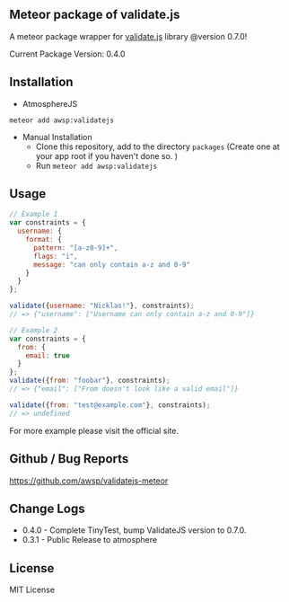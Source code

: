 Meteor package of validate.js
--------------------------------------------
A meteor package wrapper for [validate.js](http://validatejs.org/) library @version 0.7.0!

Current Package Version: 0.4.0


## Installation

- AtmosphereJS
```
meteor add awsp:validatejs
```

- Manual Installation
    - Clone this repository, add to the directory `packages` (Create one at your app root if you haven't done so. )
    - Run `meteor add awsp:validatejs`



## Usage
```js
// Example 1
var constraints = {
  username: {
    format: {
      pattern: "[a-z0-9]+",
      flags: "i",
      message: "can only contain a-z and 0-9"
    }
  }
};

validate({username: "Nicklas!"}, constraints);
// => {"username": ["Username can only contain a-z and 0-9"]}

// Example 2
var constraints = {
  from: {
    email: true
  }
};
validate({from: "foobar"}, constraints);
// => {"email": ["From doesn't look like a valid email"]}

validate({from: "test@example.com"}, constraints);
// => undefined
```
For more example please visit the official site.



## Github / Bug Reports
https://github.com/awsp/validatejs-meteor



## Change Logs
* 0.4.0 - Complete TinyTest, bump ValidateJS version to 0.7.0.
* 0.3.1 - Public Release to atmosphere



## License
MIT License
